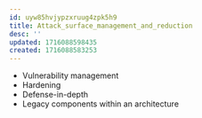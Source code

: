 ```yaml
---
id: uyw85hvjypzxruug4zpk5h9
title: Attack_surface_management_and_reduction
desc: ''
updated: 1716088598435
created: 1716088583253
---
```

- Vulnerability management
- Hardening
- Defense-in-depth
- Legacy components within an
architecture